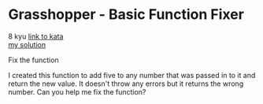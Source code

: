 # Grasshopper - Basic Function Fixer
8 kyu
[link to kata](https://www.codewars.com/kata/56200d610758762fb0000002/train/javascript)
<br>
[my solution](./kata.js)

Fix the function

I created this function to add five to any number that was passed in to it and return the new value. It doesn't throw any errors but it returns the wrong number.
Can you help me fix the function?
